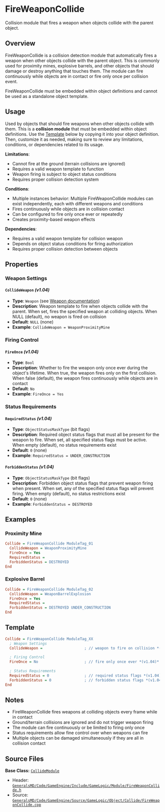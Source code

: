 # FireWeaponCollide

Collision module that fires a weapon when objects collide with the parent object.

## Overview

FireWeaponCollide is a collision detection module that automatically fires a weapon when other objects collide with the parent object. This is commonly used for proximity mines, explosive barrels, and other objects that should damage or destroy anything that touches them. The module can fire continuously while objects are in contact or fire only once per collision event.

FireWeaponCollide must be embedded within object definitions and cannot be used as a standalone object template.

## Usage

Used by objects that should fire weapons when other objects collide with them. This is a **collision module** that must be embedded within object definitions. Use the [Template](#template) below by copying it into your object definition. Then, customize it as needed, making sure to review any limitations, conditions, or dependencies related to its usage.

**Limitations**:
- Cannot fire at the ground (terrain collisions are ignored)
- Requires a valid weapon template to function
- Weapon firing is subject to object status conditions
- Requires proper collision detection system

**Conditions**:
- Multiple instances behavior: Multiple FireWeaponCollide modules can exist independently, each with different weapons and conditions
- Fires continuously while objects are in collision contact
- Can be configured to fire only once ever or repeatedly
- Creates proximity-based weapon effects

**Dependencies**:
- Requires a valid weapon template for collision weapon
- Depends on object status conditions for firing authorization
- Requires proper collision detection between objects

## Properties

### Weapon Settings

#### `CollideWeapon` *(v1.04)*
- **Type**: `Weapon` (see [Weapon documentation](../Weapon.md))
- **Description**: Weapon template to fire when objects collide with the parent. When set, fires the specified weapon at colliding objects. When NULL (default), no weapon is fired on collision
- **Default**: `NULL` (none)
- **Example**: `CollideWeapon = WeaponProximityMine`

### Firing Control

#### `FireOnce` *(v1.04)*
- **Type**: `Bool`
- **Description**: Whether to fire the weapon only once ever during the object's lifetime. When true, the weapon fires only on the first collision. When false (default), the weapon fires continuously while objects are in contact
- **Default**: `No`
- **Example**: `FireOnce = Yes`

### Status Requirements

#### `RequiredStatus` *(v1.04)*
- **Type**: `ObjectStatusMaskType` (bit flags)
- **Description**: Required object status flags that must all be present for the weapon to fire. When set, all specified status flags must be active. When empty (default), no status requirements exist
- **Default**: `0` (none)
- **Example**: `RequiredStatus = UNDER_CONSTRUCTION`

#### `ForbiddenStatus` *(v1.04)*
- **Type**: `ObjectStatusMaskType` (bit flags)
- **Description**: Forbidden object status flags that prevent weapon firing when present. When set, any of the specified status flags will prevent firing. When empty (default), no status restrictions exist
- **Default**: `0` (none)
- **Example**: `ForbiddenStatus = DESTROYED`

## Examples

### Proximity Mine
```ini
Collide = FireWeaponCollide ModuleTag_01
  CollideWeapon = WeaponProximityMine
  FireOnce = Yes
  RequiredStatus = 
  ForbiddenStatus = DESTROYED
End
```

### Explosive Barrel
```ini
Collide = FireWeaponCollide ModuleTag_02
  CollideWeapon = WeaponBarrelExplosion
  FireOnce = Yes
  RequiredStatus = 
  ForbiddenStatus = DESTROYED UNDER_CONSTRUCTION
End
```

## Template

```ini
Collide = FireWeaponCollide ModuleTag_XX
  ; Weapon Settings
  CollideWeapon =                   ; // weapon to fire on collision *(v1.04)*
  
  ; Firing Control
  FireOnce = No                     ; // fire only once ever *(v1.04)*
  
  ; Status Requirements
  RequiredStatus = 0                ; // required status flags *(v1.04)*
  ForbiddenStatus = 0               ; // forbidden status flags *(v1.04)*
End
```

## Notes

- FireWeaponCollide fires weapons at colliding objects every frame while in contact
- Ground/terrain collisions are ignored and do not trigger weapon firing
- The module can fire continuously or be limited to firing only once
- Status requirements allow fine control over when weapons can fire
- Multiple objects can be damaged simultaneously if they are all in collision contact

## Source Files

**Base Class:** [`CollideModule`](../../GeneralsMD/Code/GameEngine/Include/GameLogic/Module/CollideModule.h)

- Header: [`GeneralsMD/Code/GameEngine/Include/GameLogic/Module/FireWeaponCollide.h`](../../GeneralsMD/Code/GameEngine/Include/GameLogic/Module/FireWeaponCollide.h)
- Source: [`GeneralsMD/Code/GameEngine/Source/GameLogic/Object/Collide/FireWeaponCollide.cpp`](../../GeneralsMD/Code/GameEngine/Source/GameLogic/Object/Collide/FireWeaponCollide.cpp)